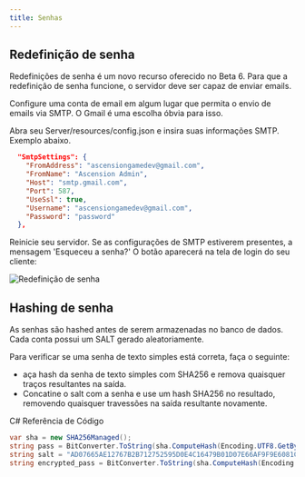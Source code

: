 ```yaml
---
title: Senhas
---
```



## Redefinição de senha
Redefinições de senha é um novo recurso oferecido no Beta 6. Para que a redefinição de senha funcione, o servidor deve ser capaz de enviar emails.

Configure uma conta de email em algum lugar que permita o envio de emails via SMTP. O Gmail é uma escolha óbvia para isso.

Abra seu Server/resources/config.json e insira suas informações SMTP. Exemplo abaixo.

```json
  "SmtpSettings": {
    "FromAddress": "ascensiongamedev@gmail.com",
    "FromName": "Ascension Admin",
    "Host": "smtp.gmail.com",
    "Port": 587,
    "UseSsl": true,
    "Username": "ascensiongamedev@gmail.com",
    "Password": "password"
  },
```

Reinicie seu servidor. Se as configurações de SMTP estiverem presentes, a mensagem 'Esqueceu a senha?' O botão aparecerá na tela de login do seu cliente:

![Redefinição de senha](https://www.ascensiongamedev.com/resources/filehost/c7e2072b2697c3462423bf1b7903a295.png)


## Hashing de senha
As senhas são hashed antes de serem armazenadas no banco de dados. Cada conta possui um SALT gerado aleatoriamente.

Para verificar se uma senha de texto simples está correta, faça o seguinte:
* aça hash da senha de texto simples com SHA256 e remova quaisquer traços resultantes na saída.
* Concatine o salt com a senha e use um hash SHA256 no resultado, removendo quaisquer travessões na saída resultante novamente.

C# Referência de Código
```cs
var sha = new SHA256Managed();
string pass = BitConverter.ToString(sha.ComputeHash(Encoding.UTF8.GetBytes("plaintext_password"))).Replace("-", "");
string salt = "AD07665AE12767B2B712752595D0E4C16479B01D07E66AF9F9E6081C811C4C21";  //Salt pulled from the database
string encrypted_pass = BitConverter.ToString(sha.ComputeHash(Encoding.UTF8.GetBytes(pass + salt))).Replace("-", "");
```
